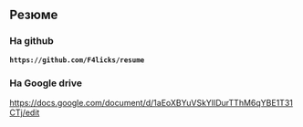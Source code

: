 ## Резюме
  
  ### На github
  **`https://github.com/F4licks/resume`**
  ### На Google drive
  https://docs.google.com/document/d/1aEoXBYuVSkYIlDurTThM6qYBE1T31CTj/edit

